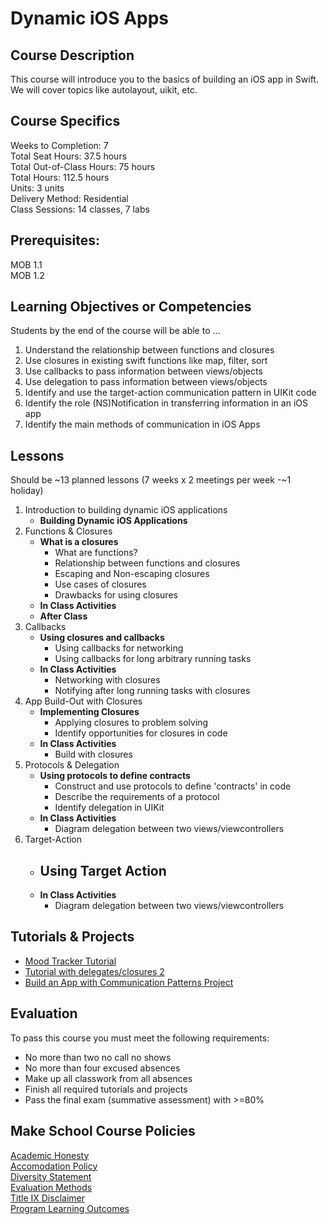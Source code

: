 # Dynamic iOS Apps

## Course Description

This course will introduce you to the basics of building an iOS app in Swift. We will cover topics like autolayout, uikit, etc.

## Course Specifics

Weeks to Completion:  7 <br>
Total Seat Hours:  37.5 hours <br>
Total Out-of-Class Hours: 75 hours <br>
Total Hours: 112.5 hours <br>
Units:  3 units <br>
Delivery Method:  Residential <br>
Class Sessions:  14 classes, 7 labs

## Prerequisites:  

MOB 1.1 <br>
MOB 1.2 <br>

## Learning Objectives or Competencies

Students by the end of the course will be able to ...

1. Understand the relationship between functions and closures
1. Use closures in existing swift functions like map, filter, sort
1. Use callbacks to pass information between views/objects
1. Use delegation to pass information between views/objects
1. Identify and use the target-action communication pattern in UIKit code
1. Identify the role (NS)Notification in transferring information in an iOS app
1. Identify the main methods of communication in iOS Apps

## Lessons

Should be ~13 planned lessons (7 weeks x 2 meetings per week -~1 holiday)

1. Introduction to building dynamic iOS applications
    - **Building Dynamic iOS Applications**
1. Functions & Closures
    - **What is a closures**
      - What are functions?
      - Relationship between functions and closures
      - Escaping and Non-escaping closures
      - Use cases of closures
      - Drawbacks for using closures
    - **In Class Activities**
    - **After Class**
1. Callbacks
    - **Using closures and callbacks**
      - Using callbacks for networking
      - Using callbacks for long arbitrary running tasks
    - **In Class Activities**
      - Networking with closures
      - Notifying after long running tasks with closures
1. App Build-Out with Closures
    - **Implementing Closures**
      - Applying closures to problem solving
      - Identify opportunities for closures in code
    - **In Class Activities**
      - Build with closures
1. Protocols & Delegation
    - **Using protocols to define contracts**
      - Construct and use protocols to define 'contracts' in code
      - Describe the requirements of a protocol
      - Identify delegation in UIKit
    - **In Class Activities**
      - Diagram delegation between two views/viewcontrollers
1. Target-Action
    - **Using Target Action**
      -
    - **In Class Activities**
      - Diagram delegation between two views/viewcontrollers
## Tutorials & Projects

- [Mood Tracker Tutorial]()
- [Tutorial with delegates/closures 2]()
- [Build an App with Communication Patterns Project]()

## Evaluation

To pass this course you must meet the following requirements:

- No more than two no call no shows
- No more than four excused absences
- Make up all classwork from all absences
- Finish all required tutorials and projects
- Pass the final exam (summative assessment) with >=80%

## Make School Course Policies

[Academic Honesty](https://github.com/Product-College-Courses/Common-Syllabus-Sections/blob/master/Academic-Honesty-and-Plagiarism.md)<br>
[Accomodation Policy](https://github.com/Product-College-Courses/Common-Syllabus-Sections/blob/master/Accommodation-Policy.md)<br>
[Diversity Statement](https://github.com/Product-College-Courses/Common-Syllabus-Sections/blob/master/Diversity-Statement.md)<br>
[Evaluation Methods](https://github.com/Product-College-Courses/Common-Syllabus-Sections/blob/master/Evaluation-Methods.md)
<br>
[Title IX Disclaimer](https://github.com/Product-College-Courses/Common-Syllabus-Sections/blob/master/Evaluations-Title-X-Disclaimer.md)<br>
[Program Learning Outcomes](https://github.com/Product-College-Courses/Common-Syllabus-Sections/blob/master/Program-Learning-Outcomes.md)
